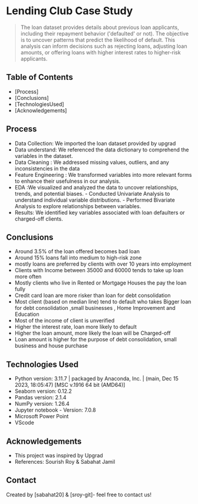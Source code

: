 # Lending Club Case Study

> The loan dataset provides details about previous loan applicants, including their repayment behavior ('defaulted' or not). The objective is to uncover patterns that predict the likelihood of default. This analysis can inform decisions such as rejecting loans, adjusting loan amounts, or offering loans with higher interest rates to higher-risk applicants.


## Table of Contents
* [Process]
* [Conclusions]
* [TechnologiesUsed]
* [Acknowledgements]

<!-- You can include any other section that is pertinent to your problem -->

## Process
- Data Collection: We imported the loan dataset provided by upgrad
- Data understand: We referenced the data dictionary to comprehend the variables in the dataset. 
- Data Cleaning : We addressed missing values, outliers, and any inconsistencies in the data
- Feature Engineering : We transformed variables into more relevant forms to enhance their usefulness in our analysis.
- EDA :We visualized and analyzed the data to uncover relationships, trends, and potential biases.
        - Conducted Univariate Analysis to understand individual variable distributions.
        - Performed Bivariate Analysis to explore relationships between variables.
- Results: We identified key variables associated with loan defaulters or charged-off clients.




## Conclusions
- Around 3.5% of the loan offered becomes bad loan
- Around 15% loans fall into medium to high-risk zone
- mostly loans are preferred by clients with over 10 years into employment
- Clients with Income between 35000 and 60000 tends to take up loan more often
- Mostly clients who live in Rented or Mortgage Houses the pay the loan fully
- Credit card loan are more risker than loan for debt consolidation
- Most client (based on median line) tend to default who takes Bigger loan for debt consolidation ,small businesses , Home Improvement and Education
- Most of the income of client is unverified
- Higher the interest rate, loan more likely to default
- Higher the loan amount, more likely the loan will be Charged-off
- Loan amount is higher for the purpose of debt consolidation, small business and house purchase  




## Technologies Used

- Python version: 3.11.7 | packaged by Anaconda, Inc. | (main, Dec 15 2023, 18:05:47) [MSC v.1916 64 bit (AMD64)]
- Seaborn version: 0.12.2
- Pandas version: 2.1.4
- NumPy version: 1.26.4
- Jupyter notebook - Version: 7.0.8
- Microsoft Power Point
- VScode

## Acknowledgements
- This project was inspired by Upgrad
- References: Sourish Roy & Sabahat Jamil


## Contact
Created by [sabahat20] & [sroy-git]- feel free to contact us!

